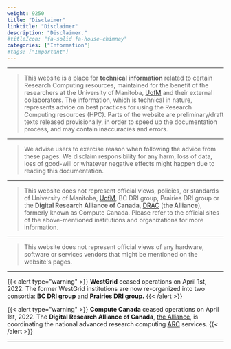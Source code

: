 ```yaml
---
weight: 9250
title: "Disclaimer"
linktitle: "Disclaimer"
description: "Disclaimer."
#titleIcon: "fa-solid fa-house-chimney"
categories: ["Information"]
#tags: ["Important"]
---
```


---

> This website is a place for __technical information__ related to certain Research Computing resources, maintained for the benefit of the researchers at the University of Manitoba, [UofM](https://umanitoba.ca/ "University of Manitoba") and their external collaborators. The information, which is technical in nature, represents advice on best practices for using the Research Computing resources (HPC). Parts of the website are preliminary/draft texts released provisionally, in order to speed up the documentation process, and may contain inaccuracies and errors.

---

> We advise users to exercise reason when following the advice from these pages. We disclaim responsibility for any harm, loss of data, loss of good-will or whatever negative effects might happen due to reading this documentation.

---

> This website does not represent official views, policies, or standards of University of Manitoba, [UofM](https://umanitoba.ca/governance/governing-documents), BC DRI group, Prairies DRI group or the __Digital Research Alliance of Canada__, [DRAC](https://alliancecan.ca/) (**the Alliance**), formerly known as Compute Canada. Please refer to the official sites of the above-mentioned institutions and organizations for more information.

---

> This website does not represent official views of any hardware, software or services vendors that might be mentioned on the website's pages.

---

{{< alert type="warning" >}}
__WestGrid__ ceased operations on April 1st, 2022. The former WestGrid institutions are now re-organized into two consortia: __BC DRI group__ and __Prairies DRI group.__
{{< /alert >}}

{{< alert type="warning" >}}
__Compute Canada__ ceased operations on April 1st, 2022. The __Digital Research Alliance of Canada__, [the Alliance](https://alliancecan.ca/), is coordinating the national advanced research computing [ARC](https://alliancecan.ca/en/services/advanced-research-computing) services.
{{< /alert >}}

---

<!-- Changes and update:
* Last reviewed on: Apr 25, 2024. 
-->
